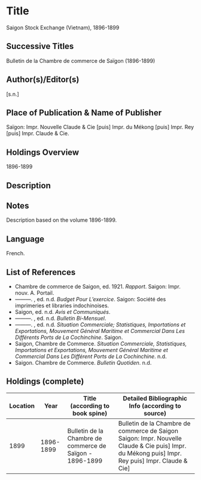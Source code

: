 # Title
Saigon Stock Exchange (Vietnam), 1896-1899

## Successive Titles
Bulletin de la Chambre de commerce de Saïgon (1896-1899) 

## Author(s)/Editor(s)
[s.n.]

## Place of Publication & Name of Publisher
Saïgon: Impr. Nouvelle Claude & Cie [puis] Impr. du Mékong [puis] Impr. Rey [puis] Impr. Claude & Cie.

## Holdings Overview
1896-1899

## Description

## Notes
Description based on the volume 1896-1899.

## Language
French.

## List of References
* Chambre de commerce de Saigon, ed. 1921. *Rapport*. Saigon: Impr. nouv. A. Portail.
* ———. , ed. n.d. *Budget Pour L’exercice*. Saigon: Société des imprimeries et libraries indochinoises.
* Saigon, ed. n.d. *Avis et Communiqués*.
* ———. , ed. n.d. *Bulletin Bi-Mensuel*.
* ———. , ed. n.d. *Situation Commerciale; Statistiques, Importations et Exportations, Mouvement Général Maritime et Commercial Dans Les Différents Ports de La Cochinchine*. Saigon.
* Saigon, Chambre de Commerce. *Situation Commerciale, Statistiques, Importations et Exportations, Mouvement Général Maritime et Commercial Dans Les Différent Ports de La Cochinchine*. n.d.
* Saigon. Chambre de Commerce. *Bulletin Quotiden*. n.d.

## Holdings (complete)
| Location | Year      | Title (according to book spine)                          | Detailed Bibliographic Info (according to source)                                                                                                |
|----------|-----------|----------------------------------------------------------|--------------------------------------------------------------------------------------------------------------------------------------------------|
| 1899     | 1896-1899 | Bulletin de la Chambre de commerce de Saïgon - 1896-1899 | Bulletin de la Chambre de commerce de Saigon Saigon: Impr. Nouvelle Claude & Cie puis] Impr. du Mékong puis] Impr. Rey puis] Impr. Claude & Cie] |
